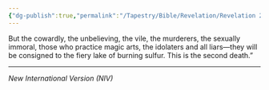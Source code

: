 ```yaml
---
{"dg-publish":true,"permalink":"/Tapestry/Bible/Revelation/Revelation 21_8/","title":"Revelation 21:8","hide":true,"tags":["bible-verse","bible-verse"],"dgHomeLink":true,"dgShowLocalGraph":true,"dgEnableSearch":true}
---
```


But the cowardly, the unbelieving, the vile, the murderers, the sexually immoral, those who practice magic arts, the idolaters and all liars—they will be consigned to the fiery lake of burning sulfur. This is the second death.”

---
*New International Version (NIV)*
